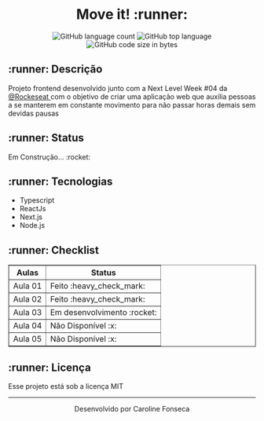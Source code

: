 <h1 align = "center"> Move it! :runner: </h1>
<p align = "center"><img alt="GitHub language count" src="https://img.shields.io/github/languages/count/carolfons/move-it?style=for-the-badge">
<img alt="GitHub top language" src="https://img.shields.io/github/languages/top/carolfons/move-it?color=black&style=for-the-badge">
<img alt="GitHub code size in bytes" src="https://img.shields.io/github/languages/code-size/carolfons/move-it?color=red&style=for-the-badge">
</p>

<h2> :runner: Descrição</h2>
<p> Projeto frontend desenvolvido junto com a Next Level Week #04 da <a href = "https://github.com/Rocketseat"> @Rockeseat </a> com o objetivo de criar uma aplicação web que auxília pessoas a se manterem em constante movimento para não passar horas demais sem devidas pausas </p>
<h2>:runner: Status</h2>
<p> Em Construção... :rocket: </p>
<h2>:runner: Tecnologias</h2>
<ul>
  <li>Typescript</li>
  <li>ReactJs</li>
  <li>Next.js</li>
  <li>Node.js</li>
</ul>
<h2> :runner: Checklist </h2>
<table border = "1">
 <tr>
 <th align = "center"> <bold>Aulas</bold> </th>
 <th align = "center"><bold> Status</bold> </th>
 </tr>
 
 <tr>
 <td> Aula 01 </td>
 <td> Feito :heavy_check_mark:</td>
 </tr>
 
 <tr>
 <td> Aula 02 </td>
 <td> Feito :heavy_check_mark: </td>
 </tr>
 
 <tr>
 <td> Aula 03 </td>
 <td> Em desenvolvimento :rocket: </td>
 </tr>
 
 <tr>
 <td> Aula 04 </td>
 <td> Não Disponível :x: </td>
 </tr>
 
 <tr>
 <td> Aula 05 </td>
 <td> Não Disponível :x:</td>
 </tr>
</table>

<h2> :runner: Licença </h2>
Esse projeto está sob a licença MIT

---

<p align="center">Desenvolvido por Caroline Fonseca</p>
